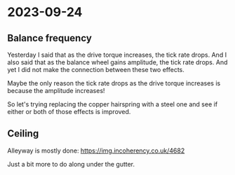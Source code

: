 # 2023-09-24

## Balance frequency

Yesterday I said that as the drive torque increases, the tick rate drops. And I also said
that as the balance wheel gains amplitude, the tick rate drops. And yet I did not make the
connection between these two effects.

Maybe the only reason the tick rate drops as the drive torque increases is because the
amplitude increases!

So let's trying replacing the copper hairspring with a steel one and see if either or both
of those effects is improved.

## Ceiling

Alleyway is mostly done: https://img.incoherency.co.uk/4682

Just a bit more to do along under the gutter.

